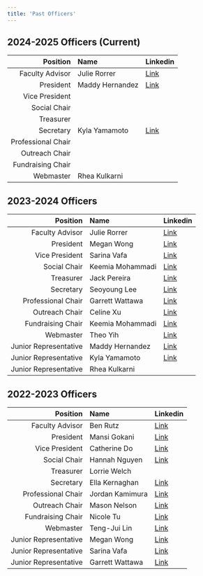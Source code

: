 ```yaml
---
title: 'Past Officers'
---
```


## 2024-2025 Officers (Current)

|Position|Name|Linkedin|
|-:|:-|-|
|Faculty Advisor|Julie Rorrer|[Link](https://www.linkedin.com/in/julie-rorrer-b1219180/)|
|President|Maddy Hernandez|[Link](https://www.linkedin.com/in/madeline-gabriela-hernandez-a52591226/)|
|Vice President|
|Social Chair|
|Treasurer|
|Secretary|Kyla Yamamoto|[Link](https://www.linkedin.com/in/kyla-yamamoto-50019427b/)|
|Professional Chair|
|Outreach Chair|
|Fundraising Chair|
|Webmaster|Rhea Kulkarni||

## 2023-2024 Officers

|Position|Name|Linkedin|
|-:|:-|-|
|Faculty Advisor|Julie Rorrer|[Link](https://www.linkedin.com/in/julie-rorrer-b1219180/)|
|President|Megan Wong|[Link](https://www.linkedin.com/in/wongmeg/)|
|Vice President|Sarina Vafa|[Link](https://www.linkedin.com/in/sarinavafa/)|
|Social Chair|Keemia Mohammadi|[Link](https://www.linkedin.com/in/keemia-mohammadi/)|
|Treasurer|Jack Pereira|[Link](https://www.linkedin.com/in/jackpereira0/)|
|Secretary|Seoyoung Lee|[Link](https://www.linkedin.com/in/seoyoung-lee-8143861bb/)|
|Professional Chair|Garrett Wattawa|[Link](https://www.linkedin.com/in/garrett-wattawa/)|
|Outreach Chair|Celine Xu|[Link](https://www.linkedin.com/in/celine-jiayi-xu/)|
|Fundraising Chair|Keemia Mohammadi|[Link](https://www.linkedin.com/in/keemia-mohammadi/)|
|Webmaster|Theo Yih|[Link](https://www.linkedin.com/in/fyih/)|
|Junior Representative|Maddy Hernandez|[Link](https://www.linkedin.com/in/madeline-gabriela-hernandez-a52591226/)|
|Junior Representative|Kyla Yamamoto|[Link](https://www.linkedin.com/in/kyla-yamamoto-50019427b/)|
|Junior Representative|Rhea Kulkarni||

## 2022-2023 Officers

|Position|Name|Linkedin|
|-:|:-|-|
|Faculty Advisor|Ben Rutz|[Link](https://www.linkedin.com/in/benjaminrutzphd/)||
|President|Mansi Gokani|[Link](https://www.linkedin.com/in/mansi-gokani/)|
|Vice President|Catherine Do|[Link](https://www.linkedin.com/in/catherine-do/)|
|Social Chair|Hannah Nguyen|[Link](https://www.linkedin.com/in/hannahngnguyen/)|
|Treasurer|Lorrie Welch||
|Secretary|Ella Kernaghan|[Link](https://www.linkedin.com/in/ellanore-kernaghan/)|
|Professional Chair|Jordan Kamimura|[Link](https://www.linkedin.com/in/jordan-kamimura/)|
|Outreach Chair|Mason Nelson|[Link](https://www.linkedin.com/in/masnelson/)|
|Fundraising Chair|Nicole Tu|[Link](https://www.linkedin.com/in/nicolemtu/)|
|Webmaster|Teng-Jui Lin|[Link](https://www.linkedin.com/in/tengjuilin/)|
|Junior Representative|Megan Wong|[Link](https://www.linkedin.com/in/wongmeg/)|
|Junior Representative|Sarina Vafa|[Link](https://www.linkedin.com/in/sarinavafa/)|
|Junior Representative|Garrett Wattawa|[Link](https://www.linkedin.com/in/garrett-wattawa/)|

